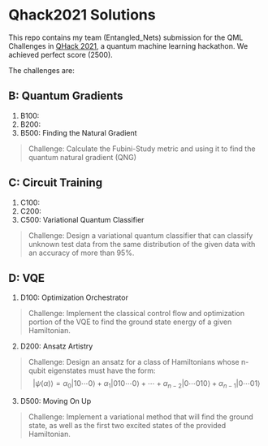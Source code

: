 # Qhack2021 Solutions
This repo contains my team (Entangled_Nets) submission for the QML Challenges in [QHack 2021](https://github.com/XanaduAI/QHack), a quantum machine learning hackathon. We achieved perfect score (2500).

The challenges are:

## B: Quantum Gradients
1. B100:
2. B200:
3. B500: Finding the Natural Gradient <br>
> Challenge: Calculate the Fubini-Study metric and using it to find the quantum natural gradient (QNG)

## C: Circuit Training
1. C100:
2. C200:
3. C500: Variational Quantum Classifier <br>
> Challenge: Design a variational quantum classifier that can classify unknown test data from the same distribution of the given data with an accuracy of more than 95%.

## D: VQE
1. D100: Optimization Orchestrator <br>
> Challenge: Implement the classical control flow and optimization portion of the VQE to find the ground state energy of a given Hamiltonian. <br>
2. D200: Ansatz Artistry <br>
> Challenge: Design an ansatz for a class of Hamiltonians whose n-qubit eigenstates must have the form:
> $$|\psi(\alpha)\rangle=\alpha_{0}|10 \cdots 0\rangle+\alpha_{1}|010 \cdots 0\rangle+\cdots+\alpha_{n-2}|0 \cdots 010\rangle+\alpha_{n-1}|0 \cdots 01\rangle$$
3. D500: Moving On Up <br>
> Challenge: Implement a variational method that will find the ground state, as well as the first two excited states of the provided Hamiltonian. <br>
